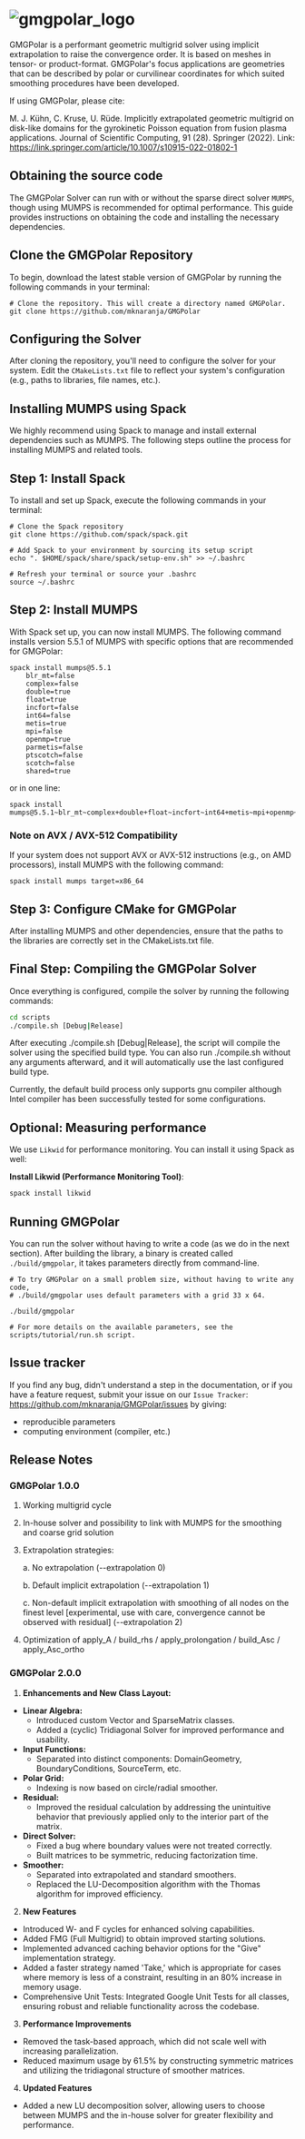 ![gmgpolar_logo](gmgpolar_small.png)
=======

GMGPolar is a performant geometric multigrid solver using implicit extrapolation to raise the convergence order. It is based on meshes in tensor- or product-format. GMGPolar's focus applications are geometries that can be described by polar or curvilinear coordinates for which suited smoothing procedures have been developed.

If using GMGPolar, please cite:

M. J. Kühn, C. Kruse, U. Rüde. Implicitly extrapolated geometric multigrid on disk-like domains for the gyrokinetic Poisson equation from fusion plasma applications. Journal of Scientific Computing, 91 (28). Springer (2022). Link: https://link.springer.com/article/10.1007/s10915-022-01802-1

## Obtaining the source code

The GMGPolar Solver can run with or without the sparse direct solver ``MUMPS``, though using MUMPS is recommended for optimal performance. This guide provides instructions on obtaining the code and installing the necessary dependencies.

## Clone the GMGPolar Repository

To begin, download the latest stable version of GMGPolar by running the following commands in your terminal:

    # Clone the repository. This will create a directory named GMGPolar.
    git clone https://github.com/mknaranja/GMGPolar

## Configuring the Solver

After cloning the repository, you'll need to configure the solver for your system. Edit the ``CMakeLists.txt`` file to reflect your system's configuration (e.g., paths to libraries, file names, etc.).

## Installing MUMPS using Spack

We highly recommend using Spack to manage and install external dependencies such as MUMPS. The following steps outline the process for installing MUMPS and related tools.

## Step 1: Install Spack

To install and set up Spack, execute the following commands in your terminal:

    # Clone the Spack repository
    git clone https://github.com/spack/spack.git

    # Add Spack to your environment by sourcing its setup script
    echo ". $HOME/spack/share/spack/setup-env.sh" >> ~/.bashrc

    # Refresh your terminal or source your .bashrc
    source ~/.bashrc

## Step 2: Install MUMPS

With Spack set up, you can now install MUMPS. The following command installs version 5.5.1 of MUMPS with specific options that are recommended for GMGPolar:

    spack install mumps@5.5.1
        blr_mt=false
        complex=false
        double=true
        float=true
        incfort=false
        int64=false
        metis=true
        mpi=false
        openmp=true
        parmetis=false
        ptscotch=false
        scotch=false
        shared=true

 or in one line:

 	spack install mumps@5.5.1~blr_mt~complex+double+float~incfort~int64+metis~mpi+openmp~parmetis~ptscotch~scotch+shared

### Note on AVX / AVX-512 Compatibility
If your system does not support AVX or AVX-512 instructions (e.g., on AMD processors), install MUMPS with the following command:

    spack install mumps target=x86_64

## Step 3: Configure CMake for GMGPolar

After installing MUMPS and other dependencies, ensure that the paths to the libraries are correctly set in the CMakeLists.txt file.

## Final Step: Compiling the GMGPolar Solver

Once everything is configured, compile the solver by running the following commands:

```bash
cd scripts
./compile.sh [Debug|Release]
```

After executing ./compile.sh [Debug|Release], the script will compile the solver using the specified build type. You can also run ./compile.sh without any arguments afterward, and it will automatically use the last configured build type.

Currently, the default build process only supports gnu compiler although Intel compiler
has been successfully tested for some configurations.

## Optional: Measuring performance

We use `Likwid` for performance monitoring. You can install it using Spack as well:

**Install Likwid (Performance Monitoring Tool)**:
```bash
spack install likwid
```

## Running GMGPolar

You can run the solver without having to write a code (as we do in the next section). After building 
the library, a binary is created called ``./build/gmgpolar``, it takes parameters directly from command-line.

    # To try GMGPolar on a small problem size, without having to write any code,
    # ./build/gmgpolar uses default parameters with a grid 33 x 64.

    ./build/gmgpolar

    # For more details on the available parameters, see the scripts/tutorial/run.sh script.
  
## Issue tracker

If you find any bug, didn't understand a step in the documentation, or if you
have a feature request, submit your issue on our
`Issue Tracker`: https://github.com/mknaranja/GMGPolar/issues
by giving:

- reproducible parameters
- computing environment (compiler, etc.)

## Release Notes

### GMGPolar 1.0.0
1) Working multigrid cycle
2) In-house solver and possibility to link with MUMPS for the smoothing and coarse grid solution
3) Extrapolation strategies:
   
	a. No extrapolation (--extrapolation 0)

	b. Default implicit extrapolation (--extrapolation 1)

	c. Non-default implicit extrapolation with smoothing of all nodes on the finest level [experimental, use with care, convergence cannot be observed with residual] (--extrapolation 2)
6) Optimization of apply_A / build_rhs / apply_prolongation / build_Asc / apply_Asc_ortho


### GMGPolar 2.0.0

1) **Enhancements and New Class Layout:**
- **Linear Algebra:**
  - Introduced custom Vector and SparseMatrix classes.
  - Added a (cyclic) Tridiagonal Solver for improved performance and usability.
- **Input Functions:**
  - Separated into distinct components: DomainGeometry, BoundaryConditions, SourceTerm, etc.
- **Polar Grid:**
  - Indexing is now based on circle/radial smoother.
- **Residual:**
  - Improved the residual calculation by addressing the unintuitive behavior that previously applied only to the interior part of the matrix.
- **Direct Solver:**
  - Fixed a bug where boundary values were not treated correctly.
  - Built matrices to be symmetric, reducing factorization time.
- **Smoother:**
  - Separated into extrapolated and standard smoothers.
  - Replaced the LU-Decomposition algorithm with the Thomas algorithm for improved efficiency.
  
2) **New Features**

- Introduced W- and F cycles for enhanced solving capabilities.
- Added FMG (Full Multigrid) to obtain improved starting solutions.
- Implemented advanced caching behavior options for the "Give" implementation strategy.
- Added a faster strategy named 'Take,' which is appropriate for cases where memory is less of a constraint, resulting in an 80% increase in memory usage.
- Comprehensive Unit Tests: Integrated Google Unit Tests for all classes, ensuring robust and reliable functionality across the codebase.

3) **Performance Improvements**

- Removed the task-based approach, which did not scale well with increasing parallelization.
- Reduced maximum usage by 61.5% by constructing symmetric matrices and utilizing the tridiagonal structure of smoother matrices.

4) **Updated Features**

- Added a new LU decomposition solver, allowing users to choose between MUMPS and the in-house solver for greater flexibility and performance.
